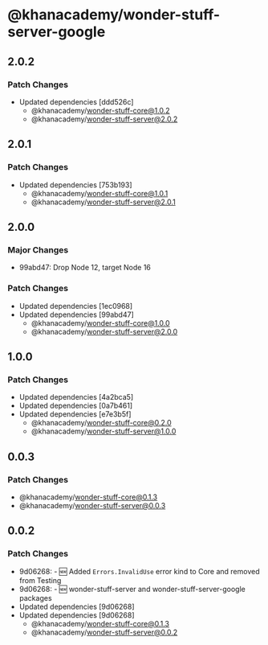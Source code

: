 # @khanacademy/wonder-stuff-server-google

## 2.0.2

### Patch Changes

-   Updated dependencies [ddd526c]
    -   @khanacademy/wonder-stuff-core@1.0.2
    -   @khanacademy/wonder-stuff-server@2.0.2

## 2.0.1

### Patch Changes

-   Updated dependencies [753b193]
    -   @khanacademy/wonder-stuff-core@1.0.1
    -   @khanacademy/wonder-stuff-server@2.0.1

## 2.0.0

### Major Changes

-   99abd47: Drop Node 12, target Node 16

### Patch Changes

-   Updated dependencies [1ec0968]
-   Updated dependencies [99abd47]
    -   @khanacademy/wonder-stuff-core@1.0.0
    -   @khanacademy/wonder-stuff-server@2.0.0

## 1.0.0

### Patch Changes

-   Updated dependencies [4a2bca5]
-   Updated dependencies [0a7b461]
-   Updated dependencies [e7e3b5f]
    -   @khanacademy/wonder-stuff-core@0.2.0
    -   @khanacademy/wonder-stuff-server@1.0.0

## 0.0.3

### Patch Changes

-   @khanacademy/wonder-stuff-core@0.1.3
-   @khanacademy/wonder-stuff-server@0.0.3

## 0.0.2

### Patch Changes

-   9d06268: - 🆕 Added `Errors.InvalidUse` error kind to Core and removed from Testing
-   9d06268: - 🆕 wonder-stuff-server and wonder-stuff-server-google packages
-   Updated dependencies [9d06268]
-   Updated dependencies [9d06268]
    -   @khanacademy/wonder-stuff-core@0.1.3
    -   @khanacademy/wonder-stuff-server@0.0.2
